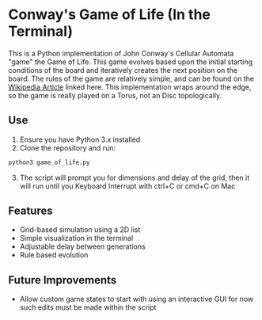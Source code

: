 # Conway's Game of Life (In the Terminal)

This is a Python implementation of John Conway's Cellular Automata "game" the Game of Life. This game evolves based upon the initial starting conditions of the board and iteratively creates the next position on the board. The rules of the game are relatively simple, and can be found on the [Wikipedia Article](https://en.wikipedia.org/wiki/Conway%27s_Game_of_Life) linked here. This implementation wraps around the edge, so the game is really played on a Torus, not an Disc topologically.

## Use
1. Ensure you have Python 3.x installed
2. Clone the repository and run:

```bash
python3 game_of_life.py
```

3. The script will prompt you for dimensions and delay of the grid, then it will run until you Keyboard Interrupt with ctrl+C or cmd+C on Mac


## Features

- Grid-based simulation using a 2D list
- Simple visualization in the terminal
- Adjustable delay between generations
- Rule based evolution

## Future Improvements
- Allow custom game states to start with using an interactive GUI for now such edits must be made within the script
